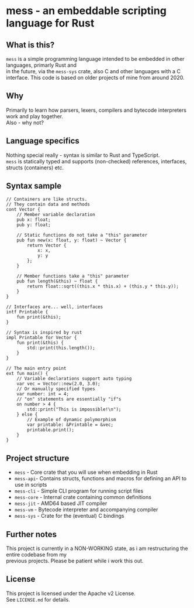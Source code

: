# mess - an embeddable scripting language for Rust

## What is this?

`mess` is a simple programming language intended to be embedded in other languages, primarly Rust and  
in the future, via the `mess-sys` crate, also C and other languages with a C interface.
This code is based on older projects of mine from around 2020.

## Why

Primarily to learn how parsers, lexers, compilers and bytecode interpreters work and play together.  
Also - why not?

## Language specifics

Nothing special really - syntax is similar to Rust and TypeScript.  
`mess` is statically typed and supports (non-checked) references, interfaces, structs (containers) etc.  

## Syntax sample

```
// Containers are like structs.
// They contain data and methods
cont Vector {
    // Member variable declaration
    pub x: float;
    pub y: float;

    // Static functions do not take a "this" parameter
    pub fun new(x: float, y: float) ~ Vector {
        return Vector {
            x: x,
            y: y
        };
    }

    // Member functions take a "this" parameter
    pub fun length(&this) ~ float {
        return float::sqrt((this.x * this.x) + (this.y * this.y));
    }
}

// Interfaces are... well, interfaces
intf Printable {
    fun print(&this);
}

// Syntax is inspired by rust
impl Printable for Vector {
    fun print(&this) {
        std::print(this.length());
    }
}

// The main entry point
ext fun main() {
    // Variable declarations support auto typing
    var vec = Vector::new(2.0, 3.0);
    // Or manually specified types
    var number: int = 4;
    // "on" statements are essentially "if"s
    on number > 4 {
        std::print("This is impossible!\n");
    } else {
        // Example of dynamic polymorphism
        var printable: &Printable = &vec;
        printable.print();
    }
}
```

## Project structure

* `mess` - Core crate that you will use when embedding in Rust
* `mess-api`- Contains structs, functions and macros for defining an API to use in scripts
* `mess-cli` - Simple CLI program for running script files
* `mess-core` - Internal crate containing common definitions
* `mess-jit` - AMD64 based JIT compiler
* `mess-vm` - Bytecode interpreter and accompanying compiler
* `mess-sys` - Crate for the (eventual) C bindings

## Further notes

This project is currently in a NON-WORKING state, as i am restructuring the entire codebase from my  
previous projects. Please be patient while i work this out.

## License

This project is licensed under the Apache v2 License.  
See `LICENSE.md` for details.
